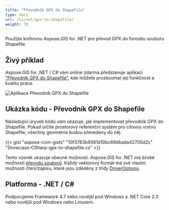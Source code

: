 ```yaml
---
title: "Převodník GPX do Shapefile"
type: docs
url: /cs/net/gpx-to-shapefile/
weight: 70
---
```


Použijte knihovnu Aspose.GIS for .NET pro převod GPX do formátu souboru Shapefile.

## **Živý příklad**

Aspose.GIS for .NET / C# vám online zdarma představuje aplikaci ["Převodník GPX do Shapefile"](https://products.aspose.app/gis/conversion/gpx-to-shapefile), kde můžete prozkoumat její funkčnost a kvalitu práce.

![Aplikace Převodník GPX do Shapefile](conversion.png)

## **Ukázka kódu - Převodník GPX do Shapefile**

Následující úryvek kódu vám ukazuje, jak implementovat převodník GPX do Shapefile. Pokud určíte prostorový referenční systém pro cílovou vrstvu Shapefile, všechny geometrie budou převedeny do něj. 

{{< gist "aspose-com-gists" "10f3783b9581d10bc69dbada42705d2c" "Showcase-CSharp-gpx-to-shapefile.cs" >}}

Tento vzorek ukazuje obecné možnosti. Aspose.GIS for .NET má široké možnosti [převodu souborů](https://docs.aspose.com/gis/net/vector-layers/). Každý vektorový formát má své vlastní možnosti čtení/zápisu, které jsou zděděny z třídy [DriverOptions](https://reference.aspose.com/gis/net/aspose.gis/driveroptions).

## **Platforma - .NET / C#**

Podporujeme Framework 4.7 nebo novější pod Windows a .NET Core 2.0 nebo novější pod Windows nebo Linuxem.
